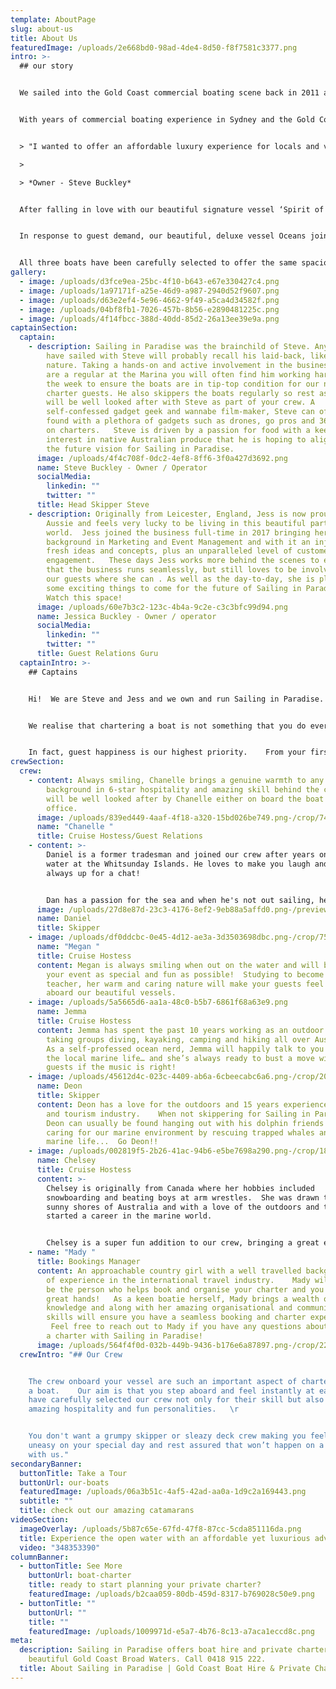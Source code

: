 ```yaml
---
template: AboutPage
slug: about-us
title: About Us
featuredImage: /uploads/2e668bd0-98ad-4de4-8d50-f8f7581c3377.png
intro: >-
  ## our story


  We sailed into the Gold Coast commercial boating scene back in 2011 and thanks to our loyal guests and amazing crew we are thrilled to have grown to where we are now, offering 3 beautiful sailing catamarans for private charters and cruises departing from Marina Mirage.   


  With years of commercial boating experience in Sydney and the Gold Coast including skippering charter boats, water taxis, jet boats and commercial jet skis, Sailing in Paradise owner Steve Buckley brought a new style of sailing experience to the Coast.   


  > "I wanted to offer an affordable luxury experience for locals and visitors to get out on the water and experience the Gold Coast’s beautiful waterways and islands.  But most of all HAVE FUN doing it! "      

  >

  > *Owner - Steve Buckley*


  After falling in love with our beautiful signature vessel ‘Spirit of Gwonda’ (which remains one of the best catamarans on the water for social occasions) the dream became a reality and Sailing in Paradise was born.  


  In response to guest demand, our beautiful, deluxe vessel Oceans joined the fleet in 2021 and we are excited to welcome our brand new vessel Island Time (being commissioned for Sailing in Paradise) in October 2023!


  All three boats have been carefully selected to offer the same spacious deck area, stable sailing and beach landing capabilities.
gallery:
  - image: /uploads/d3fce9ea-25bc-4f10-b643-e67e330427c4.png
  - image: /uploads/1a97171f-a25e-46d9-a987-2940d52f9607.png
  - image: /uploads/d63e2ef4-5e96-4662-9f49-a5ca4d34582f.png
  - image: /uploads/04bf8fb1-7026-457b-8b56-e2890481225c.png
  - image: /uploads/4f14fbcc-388d-40dd-85d2-26a13ee39e9a.png
captainSection:
  captain:
    - description: Sailing in Paradise was the brainchild of Steve. Any of you who
        have sailed with Steve will probably recall his laid-back, likeable
        nature. Taking a hands-on and active involvement in the business, if you
        are a regular at the Marina you will often find him working hard during
        the week to ensure the boats are in tip-top condition for our next
        charter guests. He also skippers the boats regularly so rest assured you
        will be well looked after with Steve as part of your crew. A
        self-confessed gadget geek and wannabe film-maker, Steve can often be
        found with a plethora of gadgets such as drones, go pros and 360 cameras
        on charters.   Steve is driven by a passion for food with a keen
        interest in native Australian produce that he is hoping to align with
        the future vision for Sailing in Paradise.
      image: /uploads/4f4c708f-0dc2-4ef8-8ff6-3f0a427d3692.png
      name: Steve Buckley - Owner / Operator
      socialMedia:
        linkedin: ""
        twitter: ""
      title: Head Skipper Steve
    - description: Originally from Leicester, England, Jess is now proud to be an
        Aussie and feels very lucky to be living in this beautiful part of the
        world.  Jess joined the business full-time in 2017 bringing her
        background in Marketing and Event Management and with it an injection of
        fresh ideas and concepts, plus an unparalleled level of customer
        engagement.   These days Jess works more behind the scenes to ensure
        that the business runs seamlessly, but still loves to be involved with
        our guests where she can . As well as the day-to-day, she is planning
        some exciting things to come for the future of Sailing in Paradise.
        Watch this space!
      image: /uploads/60e7b3c2-123c-4b4a-9c2e-c3c3bfc99d94.png
      name: Jessica Buckley - Owner / operator
      socialMedia:
        linkedin: ""
        twitter: ""
      title: Guest Relations Guru
  captainIntro: >-
    ## Captains


    Hi!  We are Steve and Jess and we own and run Sailing in Paradise.  


    We realise that chartering a boat is not something that you do every day. Our aim is to make the entire experience as easy as possible, so that when you finally step aboard you can really just relax and enjoy the charter.  


    In fact, guest happiness is our highest priority.    From your first enquiry, through to our optional catering/beverage packages and finally to our welcoming crew (who we are often told feel like part of the family after just a few short hours) we aim to exceed your expectations.   We encourage you to check out our social channels and Guest Reviews (Instagram, Facebook and Trip Advisor links at bottom of page) to really get a vibe for what we are about.
crewSection:
  crew:
    - content: Always smiling, Chanelle brings a genuine warmth to any charter, with a
        background in 6-star hospitality and amazing skill behind the camera you
        will be well looked after by Chanelle either on board the boat or in the
        office.
      image: /uploads/839ed449-4aaf-4f18-a320-15bd026be749.png-/crop/748x586/0,32/-/preview/
      name: "Chanelle "
      title: Cruise Hostess/Guest Relations
    - content: >-
        Daniel is a former tradesman and joined our crew after years on the
        water at the Whitsunday Islands. He loves to make you laugh and he is
        always up for a chat! 


        Dan has a passion for the sea and when he's not out sailing, he can be found wakeboarding or jet skiing. You'll be sure to have a great day out with Daniel, "the captain of your hearts"!
      image: /uploads/27d8e87d-23c3-4176-8ef2-9eb88a5affd0.png-/preview/-/enhance/50/
      name: Daniel
      title: Skipper
    - image: /uploads/df0ddcbc-0e45-4d12-ae3a-3d3503698dbc.png-/crop/750x898/0,48/-/preview/-/enhance/21/
      name: "Megan "
      title: Cruise Hostess
      content: Megan is always smiling when out on the water and will be sure to make
        your event as special and fun as possible!  Studying to become a
        teacher, her warm and caring nature will make your guests feel at home
        aboard our beautiful vessels.
    - image: /uploads/5a5665d6-aa1a-48c0-b5b7-6861f68a63e9.png
      name: Jemma
      title: Cruise Hostess
      content: Jemma has spent the past 10 years working as an outdoor adventure guide
        taking groups diving, kayaking, camping and hiking all over Australia.
        As a self-professed ocean nerd, Jemma will happily talk to you all about
        the local marine life… and she’s always ready to bust a move with our
        guests if the music is right!
    - image: /uploads/45612d4c-023c-4409-ab6a-6cbeecabc6a6.png-/crop/2052x1420/158,0/-/preview/
      name: Deon
      title: Skipper
      content: Deon has a love for the outdoors and 15 years experience in the marine
        and tourism industry.    When not skippering for Sailing in Paradise
        Deon can usually be found hanging out with his dolphin friends and
        caring for our marine environment by rescuing trapped whales and injured
        marine life...  Go Deon!!
    - image: /uploads/002819f5-2b26-41ac-94b6-e5be7698a290.png-/crop/1815x2295/0,729/-/preview/
      name: Chelsey
      title: Cruise Hostess
      content: >-
        Chelsey is originally from Canada where her hobbies included
        snowboarding and beating boys at arm wrestles.  She was drawn to the
        sunny shores of Australia and with a love of the outdoors and the ocean
        started a career in the marine world.


        Chelsey is a super fun addition to our crew, bringing a great energy to her charters and is always super happy to help guests get “the shot”!
    - name: "Mady "
      title: Bookings Manager
      content: An approachable country girl with a well travelled background and years
        of experience in the international travel industry.    Mady will likely
        be the person who helps book and organise your charter and you are in
        great hands!   As a keen boatie herself, Mady brings a wealth of
        knowledge and along with her amazing organisational and communication
        skills will ensure you have a seamless booking and charter experience. 
         Feel free to reach out to Mady if you have any questions about booking
        a charter with Sailing in Paradise!
      image: /uploads/564f4f0d-032b-449b-9436-b176e6a87897.png-/crop/2287x1732/22,0/-/preview/
  crewIntro: "## Our Crew


    The crew onboard your vessel are such an important aspect of chartering
    a boat.    Our aim is that you step aboard and feel instantly at ease so we
    have carefully selected our crew not only for their skill but also their
    amazing hospitality and fun personalities.   \r


    You don't want a grumpy skipper or sleazy deck crew making you feel
    uneasy on your special day and rest assured that won’t happen on a charter
    with us."
secondaryBanner:
  buttonTitle: Take a Tour
  buttonUrl: our-boats
  featuredImage: /uploads/06a3b51c-4af5-42ad-aa0a-1d9c2a169443.png
  subtitle: ""
  title: check out our amazing catamarans
videoSection:
  imageOverlay: /uploads/5b87c65e-67fd-47f8-87cc-5cda851116da.png
  title: Experience the open water with an affordable yet luxurious adventure
  video: "348353390"
columnBanner:
  - buttonTitle: See More
    buttonUrl: boat-charter
    title: ready to start planning your private charter?
    featuredImage: /uploads/b2caa059-80db-459d-8317-b769028c50e9.png
  - buttonTitle: ""
    buttonUrl: ""
    title: ""
    featuredImage: /uploads/1009971d-e5a7-4b76-8c13-a7aca1eccd8c.png
meta:
  description: Sailing in Paradise offers boat hire and private charters on the
    beautiful Gold Coast Broad Waters. Call 0418 915 222.
  title: About Sailing in Paradise | Gold Coast Boat Hire & Private Charters
---
```

